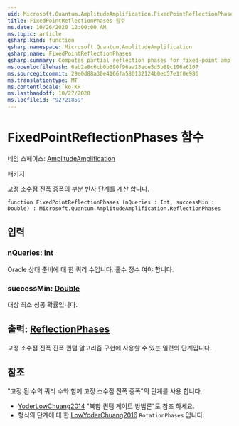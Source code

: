```yaml
---
uid: Microsoft.Quantum.AmplitudeAmplification.FixedPointReflectionPhases
title: FixedPointReflectionPhases 함수
ms.date: 10/26/2020 12:00:00 AM
ms.topic: article
qsharp.kind: function
qsharp.namespace: Microsoft.Quantum.AmplitudeAmplification
qsharp.name: FixedPointReflectionPhases
qsharp.summary: Computes partial reflection phases for fixed-point amplitude amplification.
ms.openlocfilehash: 6ab2a8c6cb0b390f96aa13ece5d5b89c196a6107
ms.sourcegitcommit: 29e0d88a30e4166fa580132124b0eb57e1f0e986
ms.translationtype: MT
ms.contentlocale: ko-KR
ms.lasthandoff: 10/27/2020
ms.locfileid: "92721859"
---
```

# <a name="fixedpointreflectionphases-function"></a>FixedPointReflectionPhases 함수

네임 스페이스: [AmplitudeAmplification](xref:Microsoft.Quantum.AmplitudeAmplification)

패키지 [](https://nuget.org/packages/)


고정 소수점 진폭 증폭의 부분 반사 단계를 계산 합니다.

```qsharp
function FixedPointReflectionPhases (nQueries : Int, successMin : Double) : Microsoft.Quantum.AmplitudeAmplification.ReflectionPhases
```


## <a name="input"></a>입력

### <a name="nqueries--int"></a>nQueries: [Int](xref:microsoft.quantum.lang-ref.int)

Oracle 상태 준비에 대 한 쿼리 수입니다. 홀수 정수 여야 합니다.


### <a name="successmin--double"></a>successMin: [Double](xref:microsoft.quantum.lang-ref.double)

대상 최소 성공 확률입니다.



## <a name="output--reflectionphases"></a>출력: [ReflectionPhases](xref:Microsoft.Quantum.AmplitudeAmplification.ReflectionPhases)

고정 소수점 진폭 진폭 퀀텀 알고리즘 구현에 사용할 수 있는 일련의 단계입니다.

## <a name="references"></a>참조

"고정 된 수의 쿼리 수와 함께 고정 소수점 진폭 증폭"의 단계를 사용 합니다.

- [YoderLowChuang2014](https://arxiv.org/abs/1409.3305) "복합 퀀텀 게이트 방법론"도 참조 하세요.
- 형식의 단계에 대 한 [LowYoderChuang2016](https://arxiv.org/abs/1603.03996) `RotationPhases` 입니다.